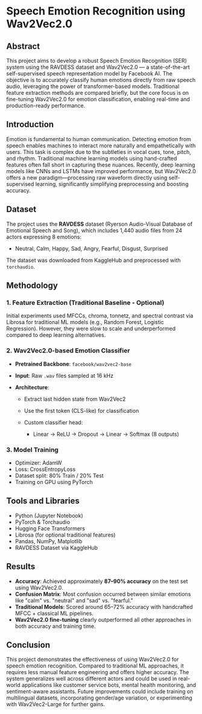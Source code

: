 # **Speech Emotion Recognition using Wav2Vec2.0**

## **Abstract**

This project aims to develop a robust Speech Emotion Recognition (SER) system using the RAVDESS dataset and Wav2Vec2.0 — a state-of-the-art self-supervised speech representation model by Facebook AI. The objective is to accurately classify human emotions directly from raw speech audio, leveraging the power of transformer-based models. Traditional feature extraction methods are compared briefly, but the core focus is on fine-tuning Wav2Vec2.0 for emotion classification, enabling real-time and production-ready performance.



## **Introduction**

Emotion is fundamental to human communication. Detecting emotion from speech enables machines to interact more naturally and empathetically with users. This task is complex due to the subtleties in vocal cues, tone, pitch, and rhythm. Traditional machine learning models using hand-crafted features often fall short in capturing these nuances. Recently, deep learning models like CNNs and LSTMs have improved performance, but Wav2Vec2.0 offers a new paradigm—processing raw waveform directly using self-supervised learning, significantly simplifying preprocessing and boosting accuracy.



## **Dataset**

The project uses the **RAVDESS** dataset (Ryerson Audio-Visual Database of Emotional Speech and Song), which includes 1,440 audio files from 24 actors expressing 8 emotions:

* Neutral, Calm, Happy, Sad, Angry, Fearful, Disgust, Surprised

The dataset was downloaded from KaggleHub and preprocessed with `torchaudio`.


## **Methodology**

### 1. **Feature Extraction (Traditional Baseline - Optional)**

Initial experiments used MFCCs, chroma, tonnetz, and spectral contrast via Librosa for traditional ML models (e.g., Random Forest, Logistic Regression). However, they were slow to scale and underperformed compared to deep learning alternatives.

### 2. **Wav2Vec2.0-based Emotion Classifier**

* **Pretrained Backbone**: `facebook/wav2vec2-base`
* **Input**: Raw `.wav` files sampled at 16 kHz
* **Architecture**:

  * Extract last hidden state from Wav2Vec2
  * Use the first token (CLS-like) for classification
  * Custom classifier head:

    * Linear → ReLU → Dropout → Linear → Softmax (8 outputs)

### 3. **Model Training**

* Optimizer: AdamW
* Loss: CrossEntropyLoss
* Dataset split: 80% Train / 20% Test
* Training on GPU using PyTorch



## **Tools and Libraries**

* Python (Jupyter Notebook)
* PyTorch & Torchaudio
* Hugging Face Transformers
* Librosa (for optional traditional features)
* Pandas, NumPy, Matplotlib
* RAVDESS Dataset via KaggleHub



## **Results**

* **Accuracy**: Achieved approximately **87–90% accuracy** on the test set using Wav2Vec2.0.
* **Confusion Matrix**: Most confusion occurred between similar emotions like "calm" vs. "neutral" and "sad" vs. "fearful."
* **Traditional Models**: Scored around 65–72% accuracy with handcrafted MFCC + classical ML pipelines.
* **Wav2Vec2.0 fine-tuning** clearly outperformed all other approaches in both accuracy and training time.


## **Conclusion**

This project demonstrates the effectiveness of using Wav2Vec2.0 for speech emotion recognition. Compared to traditional ML approaches, it requires less manual feature engineering and offers higher accuracy. The system generalizes well across different actors and could be used in real-world applications like customer service bots, mental health monitoring, and sentiment-aware assistants. Future improvements could include training on multilingual datasets, incorporating gender/age variation, or experimenting with Wav2Vec2-Large for further gains.

